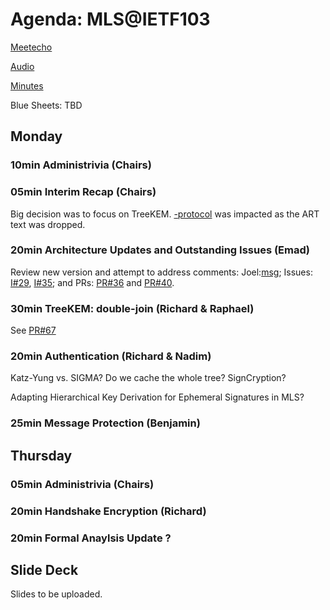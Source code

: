 # Agenda: MLS@IETF103

[Meetecho](https://www.meetecho.com/ietf103/mls/)

[Audio](http://ietf103streaming.dnsalias.net/ietf/ietf1034.m3u)

[Minutes](minutes.md)

Blue Sheets: TBD

## Monday

### 10min Administrivia (Chairs)

### 05min Interim Recap (Chairs)

Big decision was to focus on TreeKEM.  [-protocol](https://www.ietf.org/rfcdiff?url1=draft-ietf-mls-protocol-01&url2=draft-ietf-mls-protocol-02) was impacted as the ART text was dropped.

### 20min Architecture Updates and Outstanding Issues (Emad)

Review new version and attempt to address comments: Joel:[msg](https://mailarchive.ietf.org/arch/msg/mls/p2_SCN5en7Md1FTxTnyht33oH0c); Issues: [I#29](https://github.com/mlswg/mls-architecture/issues/29), [I#35](https://github.com/mlswg/mls-architecture/issues/29); and PRs: [PR#36](https://github.com/mlswg/mls-architecture/pull/36) and [PR#40](https://github.com/mlswg/mls-architecture/pull/40).

### 30min TreeKEM: double-join (Richard & Raphael)

See [PR#67](https://github.com/mlswg/mls-protocol/pull/67)

### 20min Authentication (Richard & Nadim)

Katz-Yung vs. SIGMA?
Do we cache the whole tree?
SignCryption?

Adapting Hierarchical Key Derivation for Ephemeral Signatures in MLS?

### 25min Message Protection (Benjamin)

## Thursday

### 05min Administrivia (Chairs)

### 20min Handshake Encryption (Richard)

### 20min Formal Anaylsis Update ?

## Slide Deck

Slides to be uploaded.
